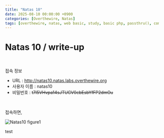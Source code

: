 ```yaml
---
title: "Natas 10"
date: 2025-08-10 00:00:00 +0900
categories: [Overthewire, Natas]
tags: [overthewire, natas, web basic, study, basic php, passthru(), command injection, shell command]
---
```


# Natas 10 / write-up

<br>

접속 정보 
- URL : http://natas10.natas.labs.overthewire.org
- 사용자 이름 : natas10
- 비밀번호 : ~~t7I5VHvpa14sJTUGV0cbEsbYfFP2dmOu~~

<br>

접속하면,

![Natas10 figure1](/assets/img/natas/2025-08-10-14-14-41.png)

test